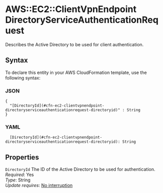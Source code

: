 # AWS::EC2::ClientVpnEndpoint DirectoryServiceAuthenticationRequest<a name="aws-properties-ec2-clientvpnendpoint-directoryserviceauthenticationrequest"></a>

Describes the Active Directory to be used for client authentication\.

## Syntax<a name="aws-properties-ec2-clientvpnendpoint-directoryserviceauthenticationrequest-syntax"></a>

To declare this entity in your AWS CloudFormation template, use the following syntax:

### JSON<a name="aws-properties-ec2-clientvpnendpoint-directoryserviceauthenticationrequest-syntax.json"></a>

```
{
  "[DirectoryId](#cfn-ec2-clientvpnendpoint-directoryserviceauthenticationrequest-directoryid)" : String
}
```

### YAML<a name="aws-properties-ec2-clientvpnendpoint-directoryserviceauthenticationrequest-syntax.yaml"></a>

```
  [DirectoryId](#cfn-ec2-clientvpnendpoint-directoryserviceauthenticationrequest-directoryid): String
```

## Properties<a name="aws-properties-ec2-clientvpnendpoint-directoryserviceauthenticationrequest-properties"></a>

`DirectoryId`  <a name="cfn-ec2-clientvpnendpoint-directoryserviceauthenticationrequest-directoryid"></a>
The ID of the Active Directory to be used for authentication\.  
*Required*: Yes  
*Type*: String  
*Update requires*: [No interruption](https://docs.aws.amazon.com/AWSCloudFormation/latest/UserGuide/using-cfn-updating-stacks-update-behaviors.html#update-no-interrupt)